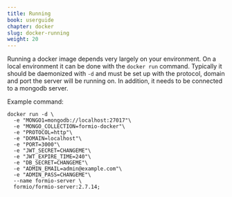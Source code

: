 ```yaml
---
title: Running
book: userguide
chapter: docker
slug: docker-running
weight: 20
---
```

Running a docker image depends very largely on your environment. On a local environment it can be done with the ```docker run``` command. Typically it should be daemonized with ```-d``` and must be set up with the protocol, domain and port the server will be running on. In addition, it needs to be connected to a mongodb server.

Example command:

```
docker run -d \
  -e "MONGO1=mongodb://localhost:27017"\
  -e "MONGO_COLLECTION=formio-docker"\
  -e "PROTOCOL=http"\
  -e "DOMAIN=localhost"\
  -e "PORT=3000"\
  -e "JWT_SECRET=CHANGEME"\
  -e "JWT_EXPIRE_TIME=240"\
  -e "DB_SECRET=CHANGEME"\
  -e "ADMIN_EMAIL=admin@example.com"\
  -e "ADMIN_PASS=CHANGEME"\
  --name formio-server \
  formio/formio-server:2.7.14;
```
